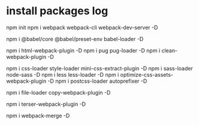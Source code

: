 # install packages log

npm init
npm i webpack webpack-cli webpack-dev-server -D

npm i @babel/core @babel/preset-env babel-loader -D

npm i html-webpack-plugin -D
npm i pug pug-loader -D
npm i clean-webpack-plugin -D

npm i css-loader style-loader mini-css-extract-plugin -D
npm i sass-loader node-sass -D
npm i less less-loader -D
npm i optimize-css-assets-webpack-plugin -D
npm i postcss-loader autoprefixer -D

npm i file-loader copy-webpack-plugin -D

npm i terser-webpack-plugin -D

npm i webpack-merge -D